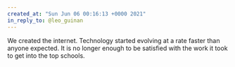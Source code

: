 ```yaml
---
created_at: "Sun Jun 06 00:16:13 +0000 2021"
in_reply_to: @leo_guinan
---
```


We created the internet. Technology started evolving at a rate faster than anyone expected. It is no longer enough to be satisfied with the work it took to get into the top schools.